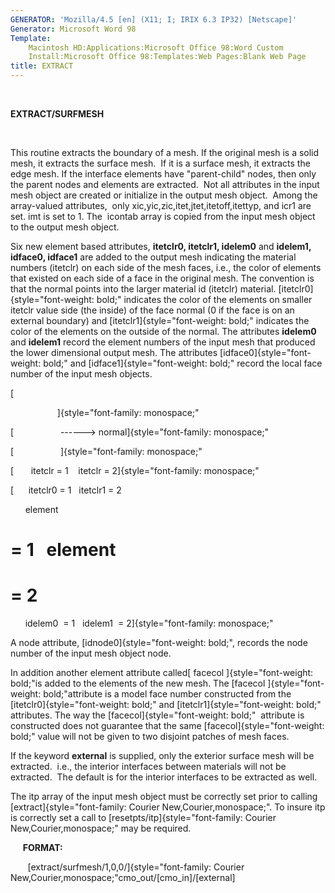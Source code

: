 ```yaml
---
GENERATOR: 'Mozilla/4.5 [en] (X11; I; IRIX 6.3 IP32) [Netscape]'
Generator: Microsoft Word 98
Template: 
    Macintosh HD:Applications:Microsoft Office 98:Word Custom
    Install:Microsoft Office 98:Templates:Web Pages:Blank Web Page
title: EXTRACT
---
```


 

 **EXTRACT/SURFMESH**

  

  This routine extracts the boundary of a mesh. If the original mesh
  is a solid mesh, it extracts the surface mesh.  If it is a surface
  mesh, it extracts the edge mesh. If the interface elements have
  "parent-child" nodes, then only the parent nodes and elements are
  extracted.  Not all attributes in the input mesh object are created
  or initialize in the output mesh object.  Among the array-valued
  attributes,  only xic,yic,zic,itet,jtet,itetoff,itettyp, and icr1
  are set. imt is set to 1. The  icontab array is copied from the
  input mesh object to the output mesh object.

  

  Six new element based attributes, **itetclr0, itetclr1, idelem0**
  and **idelem1, idface0, idface1** are added to the output mesh
  indicating the material numbers (itetclr) on each side of the mesh
  faces, i.e., the color of elements that existed on each side of a
  face in the original mesh. The convention is that the normal points
  into the larger material id (itetclr) material.
  [itetclr0]{style="font-weight: bold;" indicates the color of the
  elements on smaller itetclr value side (the inside) of the face
  normal (0 if the face is on an external boundary) and
  [itetclr1]{style="font-weight: bold;" indicates the color of the
  elements on the outside of the normal. The attributes **idelem0**
  and **idelem1** record the element numbers of the input mesh that
  produced the lower dimensional output mesh. The attributes
  [idface0]{style="font-weight: bold;" and
  [idface1]{style="font-weight: bold;" record the local face number
  of the input mesh objects.

  [

                     ]{style="font-family: monospace;"

  [                   ------&gt;
  normal]{style="font-family: monospace;"

  [                   ]{style="font-family: monospace;"

  [       itetclr = 1    itetclr =
  2]{style="font-family: monospace;"

  [      itetclr0 = 1   itetclr1 = 2

        element
# = 1   element
# = 2

        idelem0  = 1   idelem1  =
  2]{style="font-family: monospace;"

  

  A node attribute, [idnode0]{style="font-weight: bold;", records the
  node number of the input mesh object node.

  

  In addition another element attribute called[ facecol
  ]{style="font-weight: bold;"is added to the elements of the new
  mesh. The [facecol ]{style="font-weight: bold;"attribute is a model
  face number constructed from the
  [itetclr0]{style="font-weight: bold;" and
  [itetclr1]{style="font-weight: bold;" attributes. The way the
  [facecol]{style="font-weight: bold;"  attribute is constructed does
  not guarantee that the same [facecol]{style="font-weight: bold;"
  value will not be given to two disjoint patches of mesh faces.
 
  If the keyword **external** is supplied, only the exterior surface
  mesh will be extracted.  i.e., the interior interfaces between
  materials will not be extracted.  The default is for the interior
  interfaces to be extracted as well.

 
  The itp array of the input mesh object must be correctly set prior
  to calling
  [extract]{style="font-family: Courier New,Courier,monospace;". To
  insure itp is correctly set a call to
  [resetpts/itp]{style="font-family: Courier New,Courier,monospace;"
  may be required.

 
 

      **FORMAT:**

       
 [extract/surfmesh/1,0,0/]{style="font-family: Courier New,Courier,monospace;"cmo\_out/[cmo\_in]/[external]

